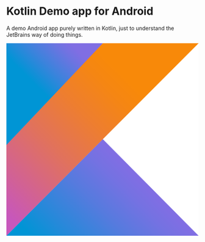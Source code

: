 # Kotlin Demo app for Android

A demo Android app purely written in Kotlin, just to understand the JetBrains way of doing things.

![Kotlin logo](art/kotlin.png)